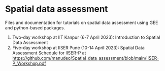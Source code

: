 # Spatial data assessment

Files and documentation for tutorials on spatial data assessment using GEE and python-based packages. 

1. Two-day workshop at IIT Kanpur (6-7 April 2023): Introduction to Spatial Data Assessment 
2. Five-day workshop at IISER Pune (10-14 April 2023): Spatial Data Assessment 
    Schedule for IISER-P at https://github.com/manudeo/Spatial_data_assessment/blob/main/IISER-P_Workshop.pdf 
